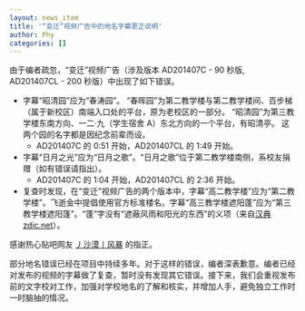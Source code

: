 ```yaml
---
layout: news_item
title: '“变迁”视频广告中的地名字幕更正说明'
author: Phy
categories: []
---
```


由于编者疏忽，“变迁”视频广告（涉及版本 AD201407C - 90 秒版, AD201407CL - 200 秒版）中出现了如下错误。

* 字幕“昭清园”应为“春涛园”。
“春晖园”为第二教学楼与第二教学楼间、百步梯（属于新校区）南端入口处的平台，原为老校区的一部分。
“昭清园”为第三教学楼东南方向、一二·九（学生宿舍 A）东北方向的一个平台，有昭清亭。
这两个园的名字都是因纪念前辈而设。
   * AD201407C 的 0:51 开始，AD201407CL 的 1:49 开始。
* 字幕“日月之光”应为“日月之歌”。“日月之歌”位于第二教学楼南侧，系校友捐赠（如有错误请指出）。
   * AD201407C 的 1:04 开始，AD201407CL 的 2:36 开始。
* 复查时发现，在“变迁”视频广告的两个版本中，字幕“高二教学楼”应为“第二教学楼”。飞逝金中提倡使用官方标准楼名。字幕“高三教学楼遮阳蓬”应为“第三教学楼遮阳篷”。“蓬”字没有“遮蔽风雨和阳光的东西”的义项（来自[汉典 zdic.net](http://www.zdic.net/z/23/js/84EC.htm)）。

感谢热心贴吧网友 [丿沙漠丨风暴](http://tieba.baidu.com/home/main?un=%E4%B8%BF%E6%B2%99%E6%BC%A0%E4%B8%A8%E9%A3%8E%E6%9A%B4&fr=pb&ie=utf-8) 的指正。

部分地名错误已经在项目中持续多年。对于这样的错误，编者深表歉意。编者已经对发布的视频的字幕做了复查，暂时没有发现其它错误。接下来，我们会重视发布前的文字校对工作，加强对学校地名的了解和核实，并增加人手，避免独立工作时一时脑抽的情况。